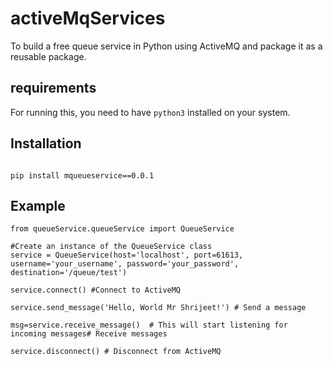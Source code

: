 # activeMqServices

To build a free queue service in Python using ActiveMQ and package it as a reusable package.

## requirements

For running this, you need to have `python3` installed on your system.


## Installation
```

pip install mqueueservice==0.0.1

```

## Example

```
from queueService.queueService import QueueService

#Create an instance of the QueueService class
service = QueueService(host='localhost', port=61613, username='your_username', password='your_password', destination='/queue/test')

service.connect() #Connect to ActiveMQ

service.send_message('Hello, World Mr Shrijeet!') # Send a message

msg=service.receive_message()  # This will start listening for incoming messages# Receive messages

service.disconnect() # Disconnect from ActiveMQ
```